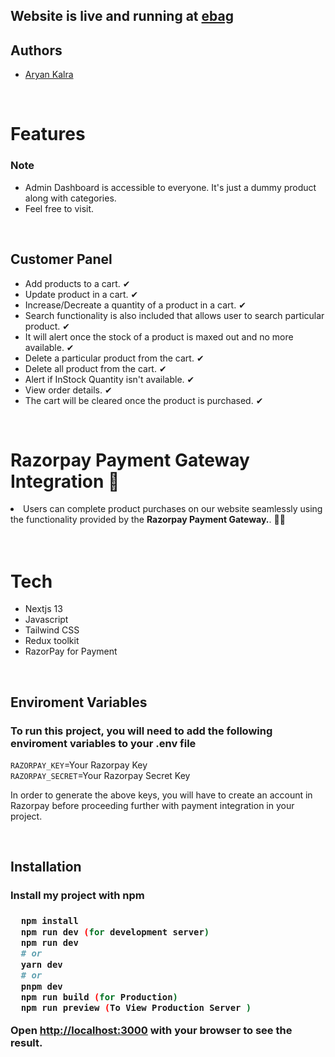 <h2>Website is live and running at  <a href="https://ebag-git-master-a-ryan-kalra.vercel.app/">ebag</a>
</h2>
<h2>Authors</h2>
<ul>
<li><a href="https://github.com/A-ryan-Kalra">Aryan Kalra</a></li>
</ul>
</br>

<h1>Features</h1>

<h3>Note</h3>
<ul>
<li>Admin Dashboard is accessible to everyone. It's just a dummy product along with categories. </li>
<li>Feel free to visit.</li>
</ul>
</br>

 <h2>Customer Panel</h2>
  <ul>
  <li>Add products to a cart. ✔</li>
  <li>Update product in a cart. ✔</li>
  <li>Increase/Decreate a quantity of a product in a cart. ✔</li>
  <li>Search functionality is also included that allows user to search particular product. ✔</li>
  <li>It will alert once the stock of a product is maxed out and no more available. ✔</li>
  <li>Delete a particular product from the cart. ✔</li>
  <li>Delete all product from the cart. ✔</li>
  <li>Alert if InStock Quantity isn't available. ✔</li>
  <li>View order details. ✔</li>
  <li>The cart will be cleared once the product is purchased. ✔</li>
  </ul>
</br>

<h1>Razorpay Payment Gateway Integration  💸</h1>
<li>Users can complete product purchases on our website seamlessly using the functionality provided by the <strong>Razorpay Payment Gateway.</strong>. 🥳🥳</li>
</br>
</br>

<h1>Tech</h1>
<ul>
<li>Nextjs 13</li>
<li>Javascript</li>
<li>Tailwind CSS</li>
<li>Redux toolkit</li>
<li>RazorPay for Payment</li>
</ul>

</br>
<h2>Enviroment Variables</h2>
<h3>To run this project, you will need to add the following enviroment variables to your .env file</h3>

<code>RAZORPAY_KEY</code>=Your Razorpay Key
</br>
<code>RAZORPAY_SECRET</code>=Your Razorpay Secret Key

In order to generate the above keys, you will have to create an account in Razorpay before proceeding further with payment integration in your project.

</br>

<h2>Installation</h2>
<h3>Install my project with npm<h3>

```bash
  npm install
  npm run dev (for development server)
  npm run dev
  # or
  yarn dev
  # or
  pnpm dev
  npm run build (for Production)
  npm run preview (To View Production Server )

```

Open <a href='http://localhost:3000'>http://localhost:3000</a> with your browser to see the result.
